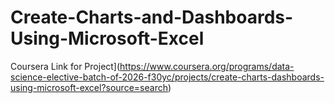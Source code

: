 # Create-Charts-and-Dashboards-Using-Microsoft-Excel
Coursera Link for Project](https://www.coursera.org/programs/data-science-elective-batch-of-2026-f30yc/projects/create-charts-dashboards-using-microsoft-excel?source=search)

